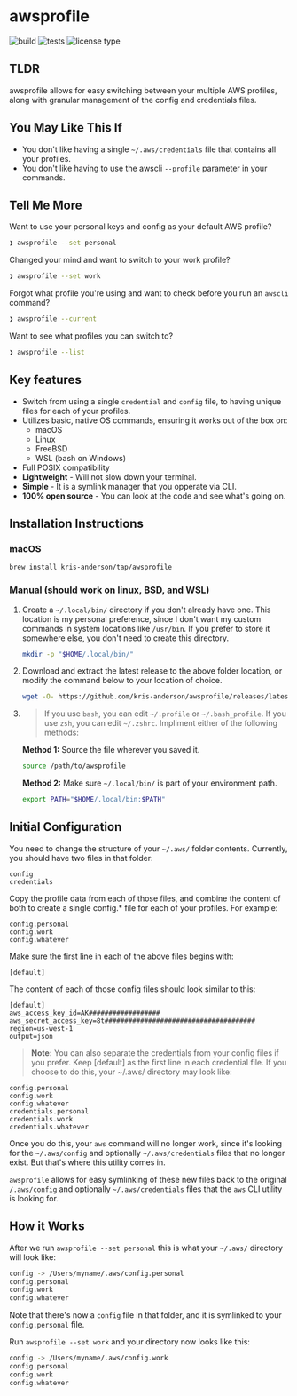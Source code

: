 # awsprofile

![build](https://github.com/kris-anderson/awsprofile/workflows/build/badge.svg) ![tests](https://github.com/kris-anderson/awsprofile/workflows/tests/badge.svg) ![license type](https://img.shields.io/github/license/kris-anderson/awsprofile)

## TLDR

awsprofile allows for easy switching between your multiple AWS profiles, along with granular management of the config and credentials files.

## You May Like This If

* You don't like having a single `~/.aws/credentials` file that contains all your profiles.
* You don't like having to use the awscli `--profile` parameter in your commands.

## Tell Me More

Want to use your personal keys and config as your default AWS profile?

```bash
❯ awsprofile --set personal
```

Changed your mind and want to switch to your work profile?

```bash
❯ awsprofile --set work
```

Forgot what profile you're using and want to check before you run an `awscli` command?

```bash
❯ awsprofile --current
```

Want to see what profiles you can switch to?

```bash
❯ awsprofile --list
```

## Key features

* Switch from using a single `credential` and `config` file, to having unique files for each of your profiles.
* Utilizes basic, native OS commands, ensuring it works out of the box on:
  * macOS
  * Linux
  * FreeBSD
  * WSL (bash on Windows)
* Full POSIX compatibility
* **Lightweight** - Will not slow down your terminal.
* **Simple** - It is a symlink manager that you opperate via CLI.
* **100% open source** - You can look at the code and see what's going on.

## Installation Instructions

### macOS

```bash
brew install kris-anderson/tap/awsprofile
```

### Manual (should work on linux, BSD, and WSL)

1. Create a `~/.local/bin/` directory if you don't already have one. This location is my personal preference, since I don't want my custom commands in system locations like `/usr/bin`. If you prefer to store it somewhere else, you don't need to create this directory.

    ```bash
    mkdir -p "$HOME/.local/bin/"
    ```

2. Download and extract the latest release to the above folder location, or modify the command below to your location of choice.

    ```bash
    wget -O- https://github.com/kris-anderson/awsprofile/releases/latest/download/awsprofile.tar.gz | tar -xz -C "$HOME/.local/bin/" awsprofile
    ```

3. > If you use `bash`, you can edit `~/.profile` or `~/.bash_profile`. If you use `zsh`, you can edit `~/.zshrc`. Impliment either of the following methods:

    **Method 1:** Source the file wherever you saved it.

    ```bash
    source /path/to/awsprofile
    ```

    **Method 2:** Make sure `~/.local/bin/` is part of your environment path.

    ```bash
    export PATH="$HOME/.local/bin:$PATH"
    ````

## Initial Configuration

You need to change the structure of your `~/.aws/` folder contents. Currently, you should have two files in that folder:

```text
config
credentials
```

Copy the profile data from each of those files, and combine the content of both to create a single config.\* file for each of your profiles. For example:

```text
config.personal
config.work
config.whatever
```

Make sure the first line in each of the above files begins with:

```text
[default]
```

The content of each of those config files should look similar to this:

```text
[default]
aws_access_key_id=AK##################
aws_secret_access_key=8t######################################
region=us-west-1
output=json
```

> **Note:** You can also separate the credentials from your config files if you prefer. Keep [default] as the first line in each credential file. If you choose to do this, your ~/.aws/ directory may look like:

```text
config.personal
config.work
config.whatever
credentials.personal
credentials.work
credentials.whatever
```

Once you do this, your `aws` command will no longer work, since it's looking for the `~/.aws/config` and optionally `~/.aws/credentials` files that no longer exist. But that's where this utility comes in.

`awsprofile` allows for easy symlinking of these new files back to the original `/.aws/config` and optionally `~/.aws/credentials` files that the `aws` CLI utility is looking for.

## How it Works

After we run `awsprofile --set personal` this is what your `~/.aws/` directory will look like:

```bash
config -> /Users/myname/.aws/config.personal
config.personal
config.work
config.whatever
```

Note that there's now a `config` file in that folder, and it is symlinked to your `config.personal` file.

Run `awsprofile --set work` and your directory now looks like this:

```bash
config -> /Users/myname/.aws/config.work
config.personal
config.work
config.whatever
```
